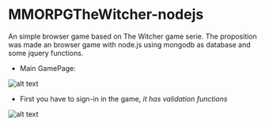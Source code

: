 # MMORPGTheWitcher-nodejs
An simple browser game based on The Witcher game serie. 
The proposition was made an browser game with node.js using mongodb as database and some jquery functions.  

* Main GamePage: 

![alt text][logo]

[logo]: https://uploaddeimagens.com.br/images/001/889/817/original/Capturar.JPG "PrintScreen from the 'central' game page"  

* First you have to sign-in in the game, *it has validation functions*  

![alt text][logo2]

[logo2]: https://uploaddeimagens.com.br/images/001/889/820/original/Capturar.JPG "PrintScreen from the index page"  



